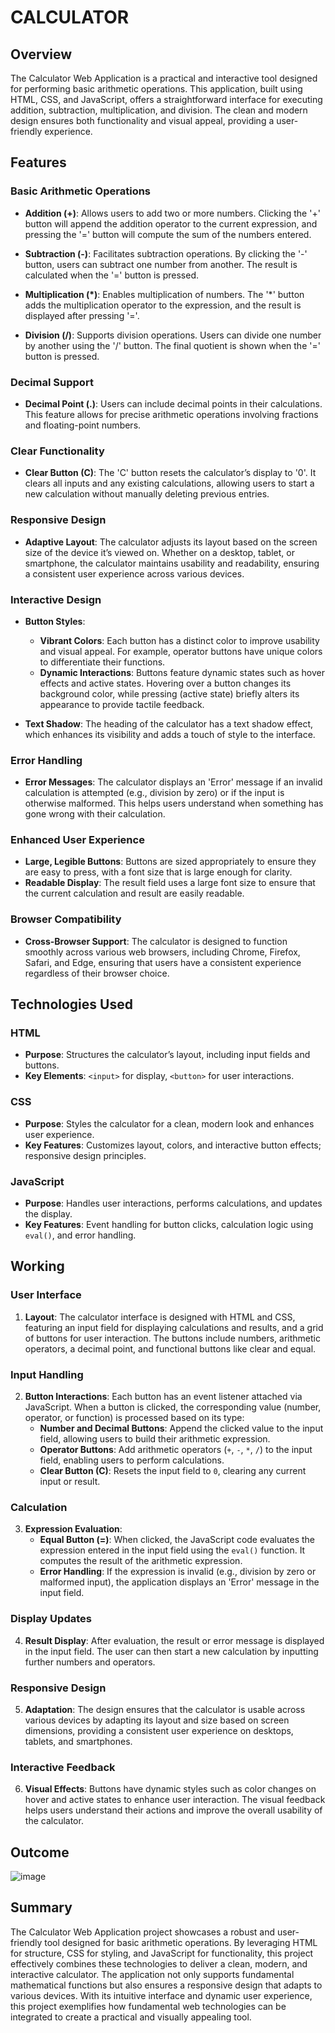 # CALCULATOR 

## Overview

The Calculator Web Application is a practical and interactive tool designed for performing basic arithmetic operations. This application, built using HTML, CSS, and JavaScript, offers a straightforward interface for executing addition, subtraction, multiplication, and division. The clean and modern design ensures both functionality and visual appeal, providing a user-friendly experience.

## Features

### Basic Arithmetic Operations

- **Addition (+)**: Allows users to add two or more numbers. Clicking the '+' button will append the addition operator to the current expression, and pressing the '=' button will compute the sum of the numbers entered.

- **Subtraction (-)**: Facilitates subtraction operations. By clicking the '-' button, users can subtract one number from another. The result is calculated when the '=' button is pressed.

- **Multiplication (*)**: Enables multiplication of numbers. The '*' button adds the multiplication operator to the expression, and the result is displayed after pressing '='.

- **Division (/)**: Supports division operations. Users can divide one number by another using the '/' button. The final quotient is shown when the '=' button is pressed.

### Decimal Support

- **Decimal Point (.)**: Users can include decimal points in their calculations. This feature allows for precise arithmetic operations involving fractions and floating-point numbers.

### Clear Functionality

- **Clear Button (C)**: The 'C' button resets the calculator’s display to '0'. It clears all inputs and any existing calculations, allowing users to start a new calculation without manually deleting previous entries.

### Responsive Design

- **Adaptive Layout**: The calculator adjusts its layout based on the screen size of the device it’s viewed on. Whether on a desktop, tablet, or smartphone, the calculator maintains usability and readability, ensuring a consistent user experience across various devices.

### Interactive Design

- **Button Styles**: 
  - **Vibrant Colors**: Each button has a distinct color to improve usability and visual appeal. For example, operator buttons have unique colors to differentiate their functions.
  - **Dynamic Interactions**: Buttons feature dynamic states such as hover effects and active states. Hovering over a button changes its background color, while pressing (active state) briefly alters its appearance to provide tactile feedback.
  
- **Text Shadow**: The heading of the calculator has a text shadow effect, which enhances its visibility and adds a touch of style to the interface.

### Error Handling

- **Error Messages**: The calculator displays an 'Error' message if an invalid calculation is attempted (e.g., division by zero) or if the input is otherwise malformed. This helps users understand when something has gone wrong with their calculation.

### Enhanced User Experience

- **Large, Legible Buttons**: Buttons are sized appropriately to ensure they are easy to press, with a font size that is large enough for clarity.
- **Readable Display**: The result field uses a large font size to ensure that the current calculation and result are easily readable.

### Browser Compatibility

- **Cross-Browser Support**: The calculator is designed to function smoothly across various web browsers, including Chrome, Firefox, Safari, and Edge, ensuring that users have a consistent experience regardless of their browser choice.


## Technologies Used

### HTML
- **Purpose**: Structures the calculator’s layout, including input fields and buttons.
- **Key Elements**: `<input>` for display, `<button>` for user interactions.

### CSS
- **Purpose**: Styles the calculator for a clean, modern look and enhances user experience.
- **Key Features**: Customizes layout, colors, and interactive button effects; responsive design principles.

### JavaScript
- **Purpose**: Handles user interactions, performs calculations, and updates the display.
- **Key Features**: Event handling for button clicks, calculation logic using `eval()`, and error handling.

## Working

### User Interface

1. **Layout**: The calculator interface is designed with HTML and CSS, featuring an input field for displaying calculations and results, and a grid of buttons for user interaction. The buttons include numbers, arithmetic operators, a decimal point, and functional buttons like clear and equal.

### Input Handling

2. **Button Interactions**: Each button has an event listener attached via JavaScript. When a button is clicked, the corresponding value (number, operator, or function) is processed based on its type:
   - **Number and Decimal Buttons**: Append the clicked value to the input field, allowing users to build their arithmetic expression.
   - **Operator Buttons**: Add arithmetic operators (`+`, `-`, `*`, `/`) to the input field, enabling users to perform calculations.
   - **Clear Button (C)**: Resets the input field to `0`, clearing any current input or result.

### Calculation

3. **Expression Evaluation**: 
   - **Equal Button (=)**: When clicked, the JavaScript code evaluates the expression entered in the input field using the `eval()` function. It computes the result of the arithmetic expression.
   - **Error Handling**: If the expression is invalid (e.g., division by zero or malformed input), the application displays an 'Error' message in the input field.

### Display Updates

4. **Result Display**: After evaluation, the result or error message is displayed in the input field. The user can then start a new calculation by inputting further numbers and operators.

### Responsive Design

5. **Adaptation**: The design ensures that the calculator is usable across various devices by adapting its layout and size based on screen dimensions, providing a consistent user experience on desktops, tablets, and smartphones.

### Interactive Feedback

6. **Visual Effects**: Buttons have dynamic styles such as color changes on hover and active states to enhance user interaction. The visual feedback helps users understand their actions and improve the overall usability of the calculator.

## Outcome

![image](https://github.com/user-attachments/assets/730d3a15-cbd1-4610-a45b-b13514c24ea3)



## Summary

The Calculator Web Application project showcases a robust and user-friendly tool designed for basic arithmetic operations. By leveraging HTML for structure, CSS for styling, and JavaScript for functionality, this project effectively combines these technologies to deliver a clean, modern, and interactive calculator. The application not only supports fundamental mathematical functions but also ensures a responsive design that adapts to various devices. With its intuitive interface and dynamic user experience, this project exemplifies how fundamental web technologies can be integrated to create a practical and visually appealing tool.




